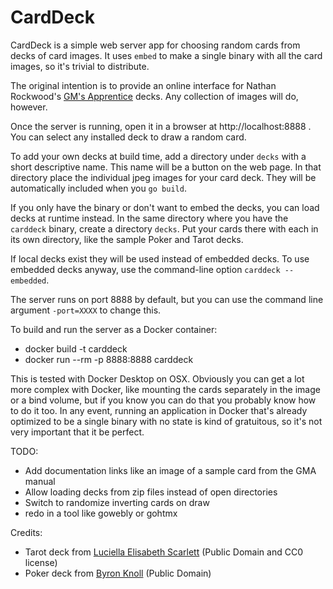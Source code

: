 # CardDeck

CardDeck is a simple web server app for choosing random cards from decks of card images. It uses `embed` to make a
single binary with all the card images, so it's trivial to distribute.

The original intention is to provide an online interface for Nathan Rockwood's
[GM's Apprentice](https://www.drivethrurpg.com/product/125685/The-GameMasters-Apprentice-Base-Deck) decks. Any collection of images will do, however.

Once the server is running, open it in a browser at http://localhost:8888 . You can select any installed deck to draw a random card.

To add your own decks at build time, add a directory under `decks` with a short descriptive name. This name will be a button on
the web page. In that directory place the individual jpeg images for your card deck. They will be automatically included when you `go build`.

If you only have the binary or don't want to embed the decks, you can load decks at runtime instead. In the same directory
where you have the `carddeck` binary, create a directory `decks`. Put your cards there with each in its own directory,
like the sample Poker and Tarot decks.

If local decks exist they will be used instead of embedded decks. To use embedded decks anyway, use the command-line option `carddeck --embedded`.

The server runs on port 8888 by default, but you can use the command line argument `-port=XXXX` to change this.

To build and run the server as a Docker container:
* docker build -t carddeck
* docker run --rm -p 8888:8888 carddeck

This is tested with Docker Desktop on OSX. Obviously you can get a lot more complex with Docker, like mounting the cards
separately in the image or a bind volume, but if you know you can do that you probably know how to do it too. In any
event, running an application in Docker that's already optimized to be a single binary with no state is kind of gratuitous,
so it's not very important that it be perfect.

TODO:
* Add documentation links like an image of a sample card from the GMA manual
* Allow loading decks from zip files instead of open directories
* Switch to randomize inverting cards on draw
* redo in a tool like gowebly or gohtmx

Credits:
* Tarot deck from [Luciella Elisabeth Scarlett](https://luciellaes.itch.io/rider-waite-smith-tarot-cards-cc0) (Public Domain and CC0 license)
* Poker deck from [Byron Knoll](http://byronknoll.blogspot.com/2011/03/vector-playing-cards.html) (Public Domain)
